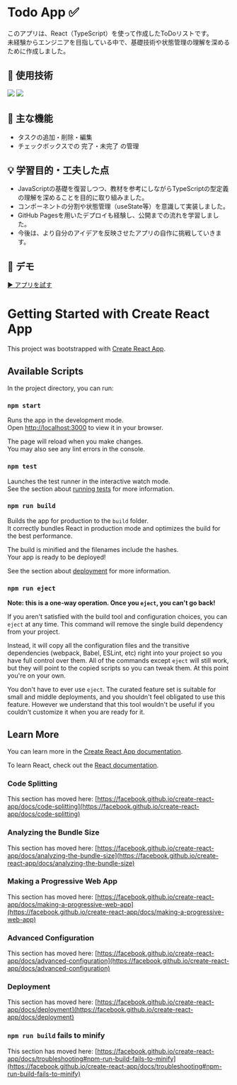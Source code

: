 # Todo App ✅

このアプリは、React（TypeScript）を使って作成したToDoリストです。  
未経験からエンジニアを目指している中で、基礎技術や状態管理の理解を深めるために作成しました。

## 🔧 使用技術
<img src="https://img.shields.io/badge/Code-JavaScript-F7DF1E?logo=javascript&logoColor=black">  <img src="https://img.shields.io/badge/React-20232A?style=flat&logo=react&logoColor=61DAFB">　　
    


## 📝 主な機能
- タスクの追加・削除・編集
- チェックボックスでの 完了・未完了 の管理

## 💡 学習目的・工夫した点
- JavaScriptの基礎を復習しつつ、教材を参考にしながらTypeScriptの型定義の理解を深めることを目的に取り組みました。
- コンポーネントの分割や状態管理（useState等）を意識して実装しました。
- GitHub Pagesを用いたデプロイも経験し、公開までの流れを学習しました。
- 今後は、より自分のアイデアを反映させたアプリの自作に挑戦していきます。

## 🚀 デモ
[▶️ アプリを試す](https://mitsutakaninomiya.github.io/todo-ts/)


# Getting Started with Create React App

This project was bootstrapped with [Create React App](https://github.com/facebook/create-react-app).

## Available Scripts

In the project directory, you can run:

### `npm start`

Runs the app in the development mode.\
Open [http://localhost:3000](http://localhost:3000) to view it in your browser.

The page will reload when you make changes.\
You may also see any lint errors in the console.

### `npm test`

Launches the test runner in the interactive watch mode.\
See the section about [running tests](https://facebook.github.io/create-react-app/docs/running-tests) for more information.

### `npm run build`

Builds the app for production to the `build` folder.\
It correctly bundles React in production mode and optimizes the build for the best performance.

The build is minified and the filenames include the hashes.\
Your app is ready to be deployed!

See the section about [deployment](https://facebook.github.io/create-react-app/docs/deployment) for more information.

### `npm run eject`

**Note: this is a one-way operation. Once you `eject`, you can't go back!**

If you aren't satisfied with the build tool and configuration choices, you can `eject` at any time. This command will remove the single build dependency from your project.

Instead, it will copy all the configuration files and the transitive dependencies (webpack, Babel, ESLint, etc) right into your project so you have full control over them. All of the commands except `eject` will still work, but they will point to the copied scripts so you can tweak them. At this point you're on your own.

You don't have to ever use `eject`. The curated feature set is suitable for small and middle deployments, and you shouldn't feel obligated to use this feature. However we understand that this tool wouldn't be useful if you couldn't customize it when you are ready for it.

## Learn More

You can learn more in the [Create React App documentation](https://facebook.github.io/create-react-app/docs/getting-started).

To learn React, check out the [React documentation](https://reactjs.org/).

### Code Splitting

This section has moved here: [https://facebook.github.io/create-react-app/docs/code-splitting](https://facebook.github.io/create-react-app/docs/code-splitting)

### Analyzing the Bundle Size

This section has moved here: [https://facebook.github.io/create-react-app/docs/analyzing-the-bundle-size](https://facebook.github.io/create-react-app/docs/analyzing-the-bundle-size)

### Making a Progressive Web App

This section has moved here: [https://facebook.github.io/create-react-app/docs/making-a-progressive-web-app](https://facebook.github.io/create-react-app/docs/making-a-progressive-web-app)

### Advanced Configuration

This section has moved here: [https://facebook.github.io/create-react-app/docs/advanced-configuration](https://facebook.github.io/create-react-app/docs/advanced-configuration)

### Deployment

This section has moved here: [https://facebook.github.io/create-react-app/docs/deployment](https://facebook.github.io/create-react-app/docs/deployment)

### `npm run build` fails to minify

This section has moved here: [https://facebook.github.io/create-react-app/docs/troubleshooting#npm-run-build-fails-to-minify](https://facebook.github.io/create-react-app/docs/troubleshooting#npm-run-build-fails-to-minify)
